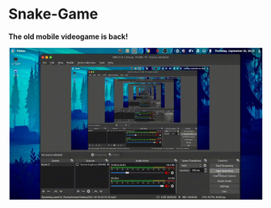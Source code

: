 # Snake-Game
**The old mobile videogame is back!**

<p align="center">
<img src="preview.gif" width="500" height="300">
</p>
